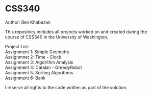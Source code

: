 # CSS340
Author: Ben Khabazan

This repository includes all projects worked on and created during the course of CSS340 in the University of Washington. 

Project List:  <br />
Assignment 1: Simple Geometry <br />
Assignmnet 2: Time - Clock <br />
Assignment 3: Algorithm Analysis <br />
Assignment 4: Catalan - GreedyRobot <br />
Assignment 5: Sorting Algorithms <br />
Assignment 6: Bank <br />

I reserve all rights to the code written as part of the solution.

